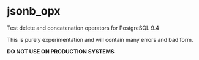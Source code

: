 jsonb_opx
=========

Test delete and concatenation operators for PostgreSQL 9.4

This is purely experimentation and will contain many errors and bad form.

**DO NOT USE ON PRODUCTION SYSTEMS**

